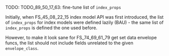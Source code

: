 
TODO: TODO_89_50_17_63: fine-tune list of `index_props`

Initially, when FS_45_08_22_15 index model API was first introduced,
the list of `index_props` for index models were defined lazily (BAU) -
the same list of `index_props` is defined the one used before.

However, to make it look sane for FS_74_69_61_79 get set data envelope funcs,
the list should not include fields unrelated to the given `envelope_class`.

